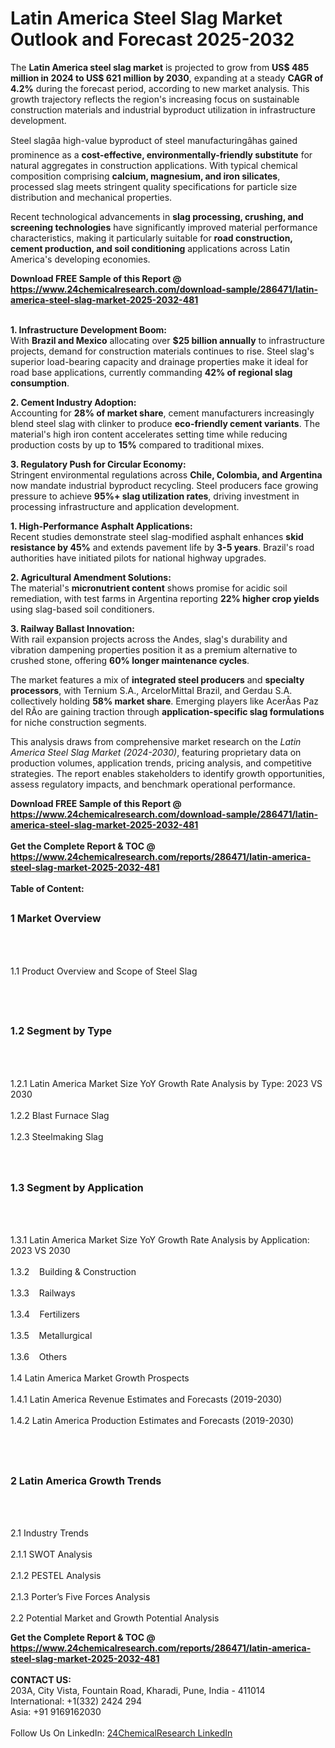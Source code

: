 <h1>Latin America Steel Slag Market Outlook and Forecast 2025-2032</h1><p>The <strong>Latin America steel slag market</strong> is projected to grow from <strong>US$ 485 million in 2024 to US$ 621 million by 2030</strong>, expanding at a steady <strong>CAGR of 4.2%</strong> during the forecast period, according to new market analysis. This growth trajectory reflects the region's increasing focus on sustainable construction materials and industrial byproduct utilization in infrastructure development.</p><p>Steel slagâa high-value byproduct of steel manufacturingâhas gained prominence as a <strong>cost-effective, environmentally-friendly substitute</strong> for natural aggregates in construction applications. With typical chemical composition comprising <strong>calcium, magnesium, and iron silicates</strong>, processed slag meets stringent quality specifications for particle size distribution and mechanical properties.</p><p>Recent technological advancements in <strong>slag processing, crushing, and screening technologies</strong> have significantly improved material performance characteristics, making it particularly suitable for <strong>road construction, cement production, and soil conditioning</strong> applications across Latin America's developing economies.</p><div><b>Download FREE Sample of this Report @ 
            <a href="https://www.24chemicalresearch.com/download-sample/286471/latin-america-steel-slag-market-2025-2032-481">
            https://www.24chemicalresearch.com/download-sample/286471/latin-america-steel-slag-market-2025-2032-481</a></b></div><br><p><strong>1. Infrastructure Development Boom:</strong><br>
With <strong>Brazil and Mexico</strong> allocating over <strong>$25 billion annually</strong> to infrastructure projects, demand for construction materials continues to rise. Steel slag's superior load-bearing capacity and drainage properties make it ideal for road base applications, currently commanding <strong>42% of regional slag consumption</strong>.</p><p><strong>2. Cement Industry Adoption:</strong><br>
Accounting for <strong>28% of market share</strong>, cement manufacturers increasingly blend steel slag with clinker to produce <strong>eco-friendly cement variants</strong>. The material's high iron content accelerates setting time while reducing production costs by up to <strong>15%</strong> compared to traditional mixes.</p><p><strong>3. Regulatory Push for Circular Economy:</strong><br>
Stringent environmental regulations across <strong>Chile, Colombia, and Argentina</strong> now mandate industrial byproduct recycling. Steel producers face growing pressure to achieve <strong>95%+ slag utilization rates</strong>, driving investment in processing infrastructure and application development.</p><p><strong>1. High-Performance Asphalt Applications:</strong><br>
Recent studies demonstrate steel slag-modified asphalt enhances <strong>skid resistance by 45%</strong> and extends pavement life by <strong>3-5 years</strong>. Brazil's road authorities have initiated pilots for national highway upgrades.</p><p><strong>2. Agricultural Amendment Solutions:</strong><br>
The material's <strong>micronutrient content</strong> shows promise for acidic soil remediation, with test farms in Argentina reporting <strong>22% higher crop yields</strong> using slag-based soil conditioners.</p><p><strong>3. Railway Ballast Innovation:</strong><br>
With rail expansion projects across the Andes, slag's durability and vibration dampening properties position it as a premium alternative to crushed stone, offering <strong>60% longer maintenance cycles</strong>.</p><p>The market features a mix of <strong>integrated steel producers</strong> and <strong>specialty processors</strong>, with Ternium S.A., ArcelorMittal Brazil, and Gerdau S.A. collectively holding <strong>58% market share</strong>. Emerging players like AcerÃ­as Paz del RÃ­o are gaining traction through <strong>application-specific slag formulations</strong> for niche construction segments.</p><p>This analysis draws from comprehensive market research on the <em>Latin America Steel Slag Market (2024-2030)</em>, featuring proprietary data on production volumes, application trends, pricing analysis, and competitive strategies. The report enables stakeholders to identify growth opportunities, assess regulatory impacts, and benchmark operational performance.</p><div><b>Download FREE Sample of this Report @ 
            <a href="https://www.24chemicalresearch.com/download-sample/286471/latin-america-steel-slag-market-2025-2032-481">
            https://www.24chemicalresearch.com/download-sample/286471/latin-america-steel-slag-market-2025-2032-481</a></b></div><br><div><b>Get the Complete Report & TOC @ 
            <a href="https://www.24chemicalresearch.com/reports/286471/latin-america-steel-slag-market-2025-2032-481">
            https://www.24chemicalresearch.com/reports/286471/latin-america-steel-slag-market-2025-2032-481</a></b></div><br>
            <b>Table of Content:</b><p><h2><span style="font-size:16px"><strong>1 Market Overview&nbsp;&nbsp; &nbsp;</strong></span></h2><br />
<br />
<p>1.1 Product Overview and Scope of Steel Slag&nbsp;</p><br />
<br />
<h2><strong><span style="font-size:16px">1.2 Segment by Type&nbsp;&nbsp; &nbsp;</span></strong></h2><br />
<br />
<p>1.2.1 Latin America Market Size YoY Growth Rate Analysis by Type: 2023 VS 2030&nbsp;&nbsp; &nbsp;<br /><br />
1.2.2 Blast Furnace Slag&nbsp;&nbsp; &nbsp;<br /><br />
1.2.3 Steelmaking Slag<br /><br />
<br />
<h2><span style="font-size:16px"><strong>1.3 Segment by Application&nbsp;&nbsp;</strong></span></h2><br />
<br />
<p>1.3.1 Latin America Market Size YoY Growth Rate Analysis by Application: 2023 VS 2030&nbsp;&nbsp; &nbsp;<br /><br />
1.3.2&nbsp;&nbsp; &nbsp;Building & Construction<br /><br />
1.3.3&nbsp;&nbsp; &nbsp;Railways<br /><br />
1.3.4&nbsp;&nbsp; &nbsp;Fertilizers<br /><br />
1.3.5&nbsp;&nbsp; &nbsp;Metallurgical<br /><br />
1.3.6&nbsp;&nbsp; &nbsp;Others<br /><br />
1.4 Latin America Market Growth Prospects&nbsp;&nbsp; &nbsp;<br /><br />
1.4.1 Latin America Revenue Estimates and Forecasts (2019-2030)&nbsp;&nbsp; &nbsp;<br /><br />
1.4.2 Latin America Production Estimates and Forecasts (2019-2030)&nbsp;&nbsp;</p><br />
<br />
<h2><span style="font-size:16px"><strong>2 Latin America Growth Trends&nbsp;&nbsp; &nbsp;</strong></span></h2><br />
<br />
<p>2.1 Industry Trends&nbsp;&nbsp; &nbsp;<br /><br />
2.1.1 SWOT Analysis&nbsp;&nbsp; &nbsp;<br /><br />
2.1.2 PESTEL Analysis&nbsp;&nbsp; &nbsp;<br /><br />
2.1.3 Porter&rsquo;s Five Forces Analysis&nbsp;&nbsp; &nbsp;<br /><br />
2.2 Potential Market and Growth Potential Analysis&nbsp;&nbsp</p><div><b>Get the Complete Report & TOC @ 
            <a href="https://www.24chemicalresearch.com/reports/286471/latin-america-steel-slag-market-2025-2032-481">
            https://www.24chemicalresearch.com/reports/286471/latin-america-steel-slag-market-2025-2032-481</a></b></div><br><b>CONTACT US:</b><br>
            203A, City Vista, Fountain Road, Kharadi, Pune, India - 411014<br>
            International: +1(332) 2424 294<br>
            Asia: +91 9169162030 <br><br>
            Follow Us On LinkedIn: <a href="https://www.linkedin.com/company/24chemicalresearch/">24ChemicalResearch LinkedIn</a>